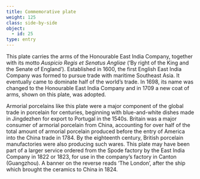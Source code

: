 ```yaml
---
title: Commemorative plate
weight: 125
class: side-by-side
object:
  - id: 25
type: entry
---
```


This plate carries the arms of the Honourable East India Company, together with its motto *Auspicio Regis et Senatus Angliae* (‘By right of the King and the Senate of England’). Established in 1600, the first English East India Company was formed to pursue trade with maritime Southeast Asia. It eventually came to dominate half of the world’s trade. In 1698, its name was changed to the Honourable East India Company and in 1709 a new coat of arms, shown on this plate, was adopted.

Armorial porcelains like this plate were a major component of the global trade in porcelain for centuries, beginning with blue-and-white dishes made in Jingdezhen for export to Portugal in the 1540s. Britain was a major consumer of armorial porcelain from China, accounting for over half of the total amount of armorial porcelain produced before the entry of America into the China trade in 1784. By the eighteenth century, British porcelain manufactories were also producing such wares. This plate may have been part of a larger service ordered from the Spode factory by the East India Company in 1822 or 1823, for use in the company’s factory in Canton (Guangzhou). A banner on the reverse reads ‘The London’, after the ship which brought the ceramics to China in 1824.

